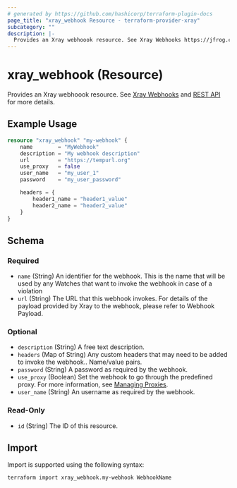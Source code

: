 ```yaml
---
# generated by https://github.com/hashicorp/terraform-plugin-docs
page_title: "xray_webhook Resource - terraform-provider-xray"
subcategory: ""
description: |-
  Provides an Xray webhoook resource. See Xray Webhooks https://jfrog.com/help/r/jfrog-security-documentation/configuring-xray?section=UUID-bb7641b3-e469-e0ef-221d-c0ebf660dde1_id_ConfiguringXray-ConfiguringWebhooks and REST API https://jfrog.com/help/r/jfrog-rest-apis/xray-webhooks for more details.
---
```


# xray_webhook (Resource)

Provides an Xray webhoook resource. See [Xray Webhooks](https://jfrog.com/help/r/jfrog-security-documentation/configuring-xray?section=UUID-bb7641b3-e469-e0ef-221d-c0ebf660dde1_id_ConfiguringXray-ConfiguringWebhooks) and [REST API](https://jfrog.com/help/r/jfrog-rest-apis/xray-webhooks) for more details.

## Example Usage

```terraform
resource "xray_webhook" "my-webhook" {
	name        = "MyWebhook"
	description = "My webhook description"
	url         = "https://tempurl.org"
	use_proxy   = false
	user_name   = "my_user_1"
	password    = "my_user_password"

	headers = {
		header1_name = "header1_value"
		header2_name = "header2_value"
	}
}
```

<!-- schema generated by tfplugindocs -->
## Schema

### Required

- `name` (String) An identifier for the webhook. This is the name that will be used by any Watches that want to invoke the webhook in case of a violation
- `url` (String) The URL that this webhook invokes. For details of the payload provided by Xray to the webhook, please refer to Webhook Payload.

### Optional

- `description` (String) A free text description.
- `headers` (Map of String) Any custom headers that may need to be added to invoke the webhook.. Name/value pairs.
- `password` (String) A password as required by the webhook.
- `use_proxy` (Boolean) Set the webhook to go through the predefined proxy. For more information, see [Managing Proxies](https://jfrog.com/help/r/jfrog-platform-administration-documentation/managing-proxies).
- `user_name` (String) An username as required by the webhook.

### Read-Only

- `id` (String) The ID of this resource.

## Import

Import is supported using the following syntax:

```shell
terraform import xray_webhook.my-webhook WebhookName
```
